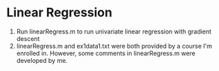 # Linear Regression
1) Run linearRegress.m to run univariate linear regression with gradient descent 
2) linearRegress.m and ex1data1.txt were both provided by a course I'm enrolled in. However, some comments in linearRegress.m were developed by me.
